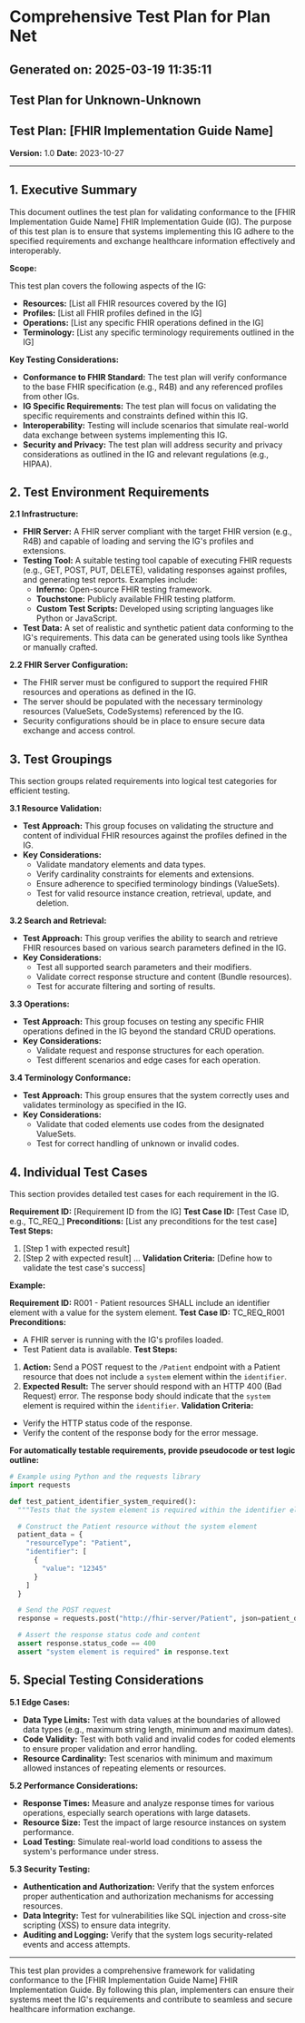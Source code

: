 # Comprehensive Test Plan for Plan Net

## Generated on: 2025-03-19 11:35:11



## Test Plan for Unknown-Unknown

## Test Plan: [FHIR Implementation Guide Name]

**Version:** 1.0
**Date:** 2023-10-27

---

## 1. Executive Summary

This document outlines the test plan for validating conformance to the [FHIR Implementation Guide Name] FHIR Implementation Guide (IG). The purpose of this test plan is to ensure that systems implementing this IG adhere to the specified requirements and exchange healthcare information effectively and interoperably. 

**Scope:**

This test plan covers the following aspects of the IG:

* **Resources:** [List all FHIR resources covered by the IG]
* **Profiles:** [List all FHIR profiles defined in the IG]
* **Operations:** [List any specific FHIR operations defined in the IG]
* **Terminology:** [List any specific terminology requirements outlined in the IG]

**Key Testing Considerations:**

* **Conformance to FHIR Standard:** The test plan will verify conformance to the base FHIR specification (e.g., R4B) and any referenced profiles from other IGs.
* **IG Specific Requirements:** The test plan will focus on validating the specific requirements and constraints defined within this IG.
* **Interoperability:**  Testing will include scenarios that simulate real-world data exchange between systems implementing this IG.
* **Security and Privacy:** The test plan will address security and privacy considerations as outlined in the IG and relevant regulations (e.g., HIPAA).

## 2. Test Environment Requirements

**2.1 Infrastructure:**

* **FHIR Server:** A FHIR server compliant with the target FHIR version (e.g., R4B) and capable of loading and serving the IG's profiles and extensions.
* **Testing Tool:** A suitable testing tool capable of executing FHIR requests (e.g., GET, POST, PUT, DELETE), validating responses against profiles, and generating test reports. Examples include:
    * **Inferno:** Open-source FHIR testing framework.
    * **Touchstone:** Publicly available FHIR testing platform.
    * **Custom Test Scripts:**  Developed using scripting languages like Python or JavaScript.
* **Test Data:** A set of realistic and synthetic patient data conforming to the IG's requirements. This data can be generated using tools like Synthea or manually crafted.

**2.2 FHIR Server Configuration:**

* The FHIR server must be configured to support the required FHIR resources and operations as defined in the IG.
* The server should be populated with the necessary terminology resources (ValueSets, CodeSystems) referenced by the IG.
* Security configurations should be in place to ensure secure data exchange and access control.

## 3. Test Groupings

This section groups related requirements into logical test categories for efficient testing.

**3.1 Resource Validation:**

* **Test Approach:** This group focuses on validating the structure and content of individual FHIR resources against the profiles defined in the IG.
* **Key Considerations:**
    * Validate mandatory elements and data types.
    * Verify cardinality constraints for elements and extensions.
    * Ensure adherence to specified terminology bindings (ValueSets).
    * Test for valid resource instance creation, retrieval, update, and deletion.

**3.2 Search and Retrieval:**

* **Test Approach:** This group verifies the ability to search and retrieve FHIR resources based on various search parameters defined in the IG.
* **Key Considerations:**
    * Test all supported search parameters and their modifiers.
    * Validate correct response structure and content (Bundle resources).
    * Test for accurate filtering and sorting of results.

**3.3 Operations:**

* **Test Approach:** This group focuses on testing any specific FHIR operations defined in the IG beyond the standard CRUD operations.
* **Key Considerations:**
    * Validate request and response structures for each operation.
    * Test different scenarios and edge cases for each operation.

**3.4 Terminology Conformance:**

* **Test Approach:** This group ensures that the system correctly uses and validates terminology as specified in the IG.
* **Key Considerations:**
    * Validate that coded elements use codes from the designated ValueSets.
    * Test for correct handling of unknown or invalid codes.

## 4. Individual Test Cases

This section provides detailed test cases for each requirement in the IG.

**Requirement ID:** [Requirement ID from the IG]
**Test Case ID:** [Test Case ID, e.g., TC_REQ_<Requirement ID>]
**Preconditions:** [List any preconditions for the test case]
**Test Steps:**
1. [Step 1 with expected result]
2. [Step 2 with expected result]
...
**Validation Criteria:** [Define how to validate the test case's success]

**Example:**

**Requirement ID:** R001 - Patient resources SHALL include an identifier element with a value for the system element.
**Test Case ID:** TC_REQ_R001
**Preconditions:** 
* A FHIR server is running with the IG's profiles loaded.
* Test Patient data is available.
**Test Steps:**
1. **Action:** Send a POST request to the `/Patient` endpoint with a Patient resource that does not include a `system` element within the `identifier`.
2. **Expected Result:** The server should respond with an HTTP 400 (Bad Request) error. The response body should indicate that the `system` element is required within the `identifier`.
**Validation Criteria:**
* Verify the HTTP status code of the response.
* Verify the content of the response body for the error message.

**For automatically testable requirements, provide pseudocode or test logic outline:**

```python
# Example using Python and the requests library
import requests

def test_patient_identifier_system_required():
  """Tests that the system element is required within the identifier element for Patient resources."""

  # Construct the Patient resource without the system element
  patient_data = {
    "resourceType": "Patient",
    "identifier": [
      {
        "value": "12345"
      }
    ]
  }

  # Send the POST request
  response = requests.post("http://fhir-server/Patient", json=patient_data)

  # Assert the response status code and content
  assert response.status_code == 400
  assert "system element is required" in response.text
```

## 5. Special Testing Considerations

**5.1 Edge Cases:**

* **Data Type Limits:** Test with data values at the boundaries of allowed data types (e.g., maximum string length, minimum and maximum dates).
* **Code Validity:** Test with both valid and invalid codes for coded elements to ensure proper validation and error handling.
* **Resource Cardinality:** Test scenarios with minimum and maximum allowed instances of repeating elements or resources.

**5.2 Performance Considerations:**

* **Response Times:** Measure and analyze response times for various operations, especially search operations with large datasets.
* **Resource Size:** Test the impact of large resource instances on system performance.
* **Load Testing:** Simulate real-world load conditions to assess the system's performance under stress.

**5.3 Security Testing:**

* **Authentication and Authorization:** Verify that the system enforces proper authentication and authorization mechanisms for accessing resources.
* **Data Integrity:** Test for vulnerabilities like SQL injection and cross-site scripting (XSS) to ensure data integrity.
* **Auditing and Logging:** Verify that the system logs security-related events and access attempts.

---

This test plan provides a comprehensive framework for validating conformance to the [FHIR Implementation Guide Name] FHIR Implementation Guide. By following this plan, implementers can ensure their systems meet the IG's requirements and contribute to seamless and secure healthcare information exchange. 
